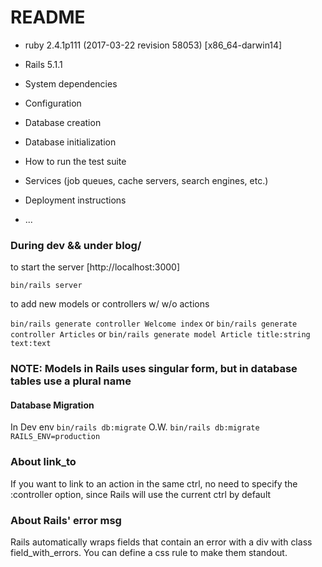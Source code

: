 # README

* ruby 2.4.1p111 (2017-03-22 revision 58053) [x86_64-darwin14]

* Rails 5.1.1

* System dependencies

* Configuration

* Database creation

* Database initialization

* How to run the test suite

* Services (job queues, cache servers, search engines, etc.)

* Deployment instructions

* ...

### During dev && under blog/

to start the server [http://localhost:3000]

`bin/rails server`

to add new models or controllers w/ w/o actions

`bin/rails generate controller Welcome index` or
`bin/rails generate controller Articles` or
`bin/rails generate model Article title:string text:text`

### NOTE: Models in Rails uses singular form, but in database tables use a plural name

#### Database Migration
In Dev env
`bin/rails db:migrate`
O.W.
`bin/rails db:migrate RAILS_ENV=production`

### About link_to
If you want to link to an action in the same ctrl, no need to specify the :controller option, since Rails will use the current ctrl by default

### About Rails' error msg
Rails automatically wraps fields that contain an error with a div with class field_with_errors. You can define a css rule to make them standout.
